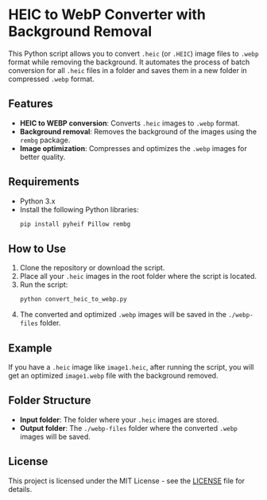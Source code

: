 # HEIC to WebP Converter with Background Removal

This Python script allows you to convert `.heic` (or `.HEIC`) image files to `.webp` format while removing the background. It automates the process of batch conversion for all `.heic` files in a folder and saves them in a new folder in compressed `.webp` format.

## Features

- **HEIC to WEBP conversion**: Converts `.heic` images to `.webp` format.
- **Background removal**: Removes the background of the images using the `rembg` package.
- **Image optimization**: Compresses and optimizes the `.webp` images for better quality.

## Requirements

- Python 3.x
- Install the following Python libraries:
  ```bash
  pip install pyheif Pillow rembg
  ```

## How to Use

1. Clone the repository or download the script.
2. Place all your `.heic` images in the root folder where the script is located.
3. Run the script:
   ```bash
   python convert_heic_to_webp.py
   ```
4. The converted and optimized `.webp` images will be saved in the `./webp-files` folder.

## Example

If you have a `.heic` image like `image1.heic`, after running the script, you will get an optimized `image1.webp` file with the background removed.

## Folder Structure

- **Input folder**: The folder where your `.heic` images are stored.
- **Output folder**: The `./webp-files` folder where the converted `.webp` images will be saved.

## License

This project is licensed under the MIT License - see the [LICENSE](LICENSE) file for details.
